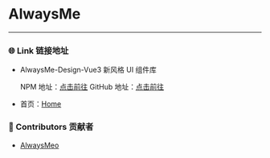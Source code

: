 # AlwaysMe

---

### 🌐 Link 链接地址
-   AlwaysMe-Design-Vue3 新风格 UI 组件库

    NPM 地址：[点击前往](https://www.npmjs.com/package/@alwaysme/design-vue3)    GitHub 地址：[点击前往](https://github.com/Alwaysmeo/alwaysme-design-vue3)

-   首页：[Home](https://www.alwaysme.org)

###  📌 Contributors 贡献者

-   [AlwaysMeo](https://github.com/Alwaysmeo)
